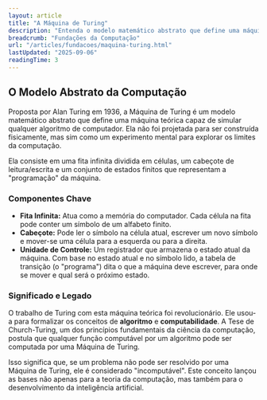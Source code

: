 ```yaml
---
layout: article
title: "A Máquina de Turing"
description: "Entenda o modelo matemático abstrato que define uma máquina teórica capaz de simular qualquer algoritmo de computador."
breadcrumb: "Fundações da Computação"
url: "/articles/fundacoes/maquina-turing.html"
lastUpdated: "2025-09-06"
readingTime: 3
---
```


## O Modelo Abstrato da Computação
Proposta por Alan Turing em 1936, a Máquina de Turing é um modelo matemático abstrato que define uma máquina teórica capaz de simular qualquer algoritmo de computador. Ela não foi projetada para ser construída fisicamente, mas sim como um experimento mental para explorar os limites da computação.

Ela consiste em uma fita infinita dividida em células, um cabeçote de leitura/escrita e um conjunto de estados finitos que representam a "programação" da máquina.

### Componentes Chave
* **Fita Infinita:** Atua como a memória do computador. Cada célula na fita pode conter um símbolo de um alfabeto finito.
* **Cabeçote:** Pode ler o símbolo na célula atual, escrever um novo símbolo e mover-se uma célula para a esquerda ou para a direita.
* **Unidade de Controle:** Um registrador que armazena o estado atual da máquina. Com base no estado atual e no símbolo lido, a tabela de transição (o "programa") dita o que a máquina deve escrever, para onde se mover e qual será o próximo estado.

### Significado e Legado
O trabalho de Turing com esta máquina teórica foi revolucionário. Ele usou-a para formalizar os conceitos de **algoritmo** e **computabilidade**. A Tese de Church-Turing, um dos princípios fundamentais da ciência da computação, postula que qualquer função computável por um algoritmo pode ser computada por uma Máquina de Turing.

Isso significa que, se um problema não pode ser resolvido por uma Máquina de Turing, ele é considerado "incomputável". Este conceito lançou as bases não apenas para a teoria da computação, mas também para o desenvolvimento da inteligência artificial.
